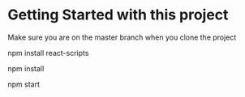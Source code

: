 # Getting Started with this project

Make sure you are on the master branch when you clone the project

npm install react-scripts

npm install

npm start
